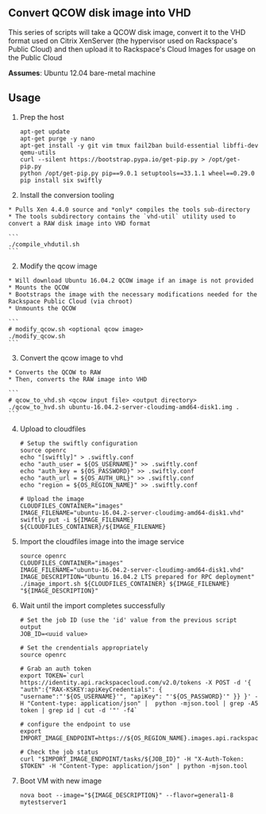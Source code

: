 ## Convert QCOW disk image into VHD

This series of scripts will take a QCOW disk image, convert it to the VHD format used on Citrix XenServer (the hypervisor used on Rackspace's Public Cloud) and then upload it to Rackspace's Cloud Images for usage on the Public Cloud

  __Assumes__: Ubuntu 12.04 bare-metal machine

## Usage

  1. Prep the host

     ```
     apt-get update
     apt-get purge -y nano
     apt-get install -y git vim tmux fail2ban build-essential libffi-dev qemu-utils
     curl --silent https://bootstrap.pypa.io/get-pip.py > /opt/get-pip.py
     python /opt/get-pip.py pip==9.0.1 setuptools==33.1.1 wheel==0.29.0
     pip install six swiftly
     ```

  2. Install the conversion tooling

    * Pulls Xen 4.4.0 source and *only* compiles the tools sub-directory
    * The tools subdirectory contains the `vhd-util` utility used to convert a RAW disk image into VHD format

    ```
    ./compile_vhdutil.sh
    ```

  2. Modify the qcow image

    * Will download Ubuntu 16.04.2 QCOW image if an image is not provided
    * Mounts the QCOW
    * Bootstraps the image with the necessary modifications needed for the Rackspace Public Cloud (via chroot)
    * Unmounts the QCOW

    ```
    # modify_qcow.sh <optional qcow image>
    ./modify_qcow.sh
    ```

  3. Convert the qcow image to vhd

    * Converts the QCOW to RAW
    * Then, converts the RAW image into VHD

    ```
    # qcow_to_vhd.sh <qcow input file> <output directory>
    ./qcow_to_hvd.sh ubuntu-16.04.2-server-cloudimg-amd64-disk1.img .
    ```

  4. Upload to cloudfiles

     ```
     # Setup the swiftly configuration
     source openrc
     echo "[swiftly]" > .swiftly.conf
     echo "auth_user = ${OS_USERNAME}" >> .swiftly.conf
     echo "auth_key = ${OS_PASSWORD}" >> .swiftly.conf
     echo "auth_url = ${OS_AUTH_URL}" >> .swiftly.conf
     echo "region = ${OS_REGION_NAME}" >> .swiftly.conf

     # Upload the image
     CLOUDFILES_CONTAINER="images"
     IMAGE_FILENAME="ubuntu-16.04.2-server-cloudimg-amd64-disk1.vhd"
     swiftly put -i ${IMAGE_FILENAME} ${CLOUDFILES_CONTAINER}/${IMAGE_FILENAME}
     ```

  5. Import the cloudfiles image into the image service

     ```
     source openrc
     CLOUDFILES_CONTAINER="images"
     IMAGE_FILENAME="ubuntu-16.04.2-server-cloudimg-amd64-disk1.vhd"
     IMAGE_DESCRIPTION="Ubuntu 16.04.2 LTS prepared for RPC deployment"
     ./image_import.sh ${CLOUDFILES_CONTAINER} ${IMAGE_FILENAME} "${IMAGE_DESCRIPTION}"
     ```

  5. Wait until the import completes successfully

     ```
     # Set the job ID (use the 'id' value from the previous script output
     JOB_ID=<uuid value>

     # Set the crendentials appropriately
     source openrc

     # Grab an auth token
     export TOKEN=`curl https://identity.api.rackspacecloud.com/v2.0/tokens -X POST -d '{ "auth":{"RAX-KSKEY:apiKeyCredentials": { "username":"'${OS_USERNAME}'", "apiKey": "'${OS_PASSWORD}'" }} }' -H "Content-type: application/json" |  python -mjson.tool | grep -A5 token | grep id | cut -d '"' -f4`

     # configure the endpoint to use
     export IMPORT_IMAGE_ENDPOINT=https://${OS_REGION_NAME}.images.api.rackspacecloud.com/v2/${OS_TENANT_NAME}

     # Check the job status
     curl "$IMPORT_IMAGE_ENDPOINT/tasks/${JOB_ID}" -H "X-Auth-Token: $TOKEN" -H "Content-Type: application/json" | python -mjson.tool
     ```

  6. Boot VM with new image

     ```
     nova boot --image="${IMAGE_DESCRIPTION}" --flavor=general1-8 mytestserver1
     ```
